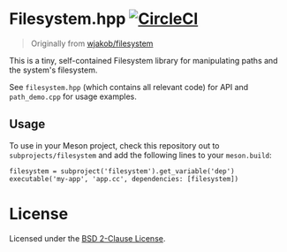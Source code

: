 # Filesystem.hpp [![CircleCI](https://circleci.com/gh/bin-build/filesystem.svg?style=svg)](https://circleci.com/gh/bin-build/filesystem)

> Originally from [wjakob/filesystem](https://github.com/wjakob/filesystem)

This is a tiny, self-contained Filesystem library for manipulating paths and the
system's filesystem.

See `filesystem.hpp` (which contains all relevant code) for API and `path_demo.cpp`
for usage examples.

## Usage

To use in your Meson project, check this repository out to `subprojects/filesystem` and add
the following lines to your `meson.build`:

```meson
filesystem = subproject('filesystem').get_variable('dep')
executable('my-app', 'app.cc', dependencies: [filesystem])
```

# License
Licensed under the [BSD 2-Clause License](LICENSE).
